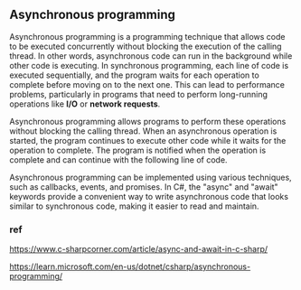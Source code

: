 ## Asynchronous programming

Asynchronous programming is a programming technique that allows code to be executed concurrently without blocking the execution of the calling thread. In other words, asynchronous code can run in the background while other code is executing. In synchronous programming, each line of code is executed sequentially, and the program waits for each operation to complete before moving on to the next one. This can lead to performance problems, particularly in programs that need to perform long-running operations like **I/O** or **network requests**.


Asynchronous programming allows programs to perform these operations without blocking the calling thread. When an asynchronous operation is started, the program continues to execute other code while it waits for the operation to complete. The program is notified when the operation is complete and can continue with the following line of code.

Asynchronous programming can be implemented using various techniques, such as callbacks, events, and promises. In C#, the "async" and "await" keywords provide a convenient way to write asynchronous code that looks similar to synchronous code, making it easier to read and maintain.

### ref
https://www.c-sharpcorner.com/article/async-and-await-in-c-sharp/

https://learn.microsoft.com/en-us/dotnet/csharp/asynchronous-programming/


